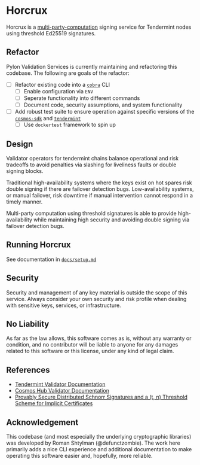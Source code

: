 # Horcrux

Horcrux is a [multi-party-computation](https://en.wikipedia.org/wiki/Secure_multi-party_computation) signing service for Tendermint nodes using threshold Ed25519 signatures. 

## Refactor 

Pylon Validation Services is currently maintaining and refactoring this codebase. The following are goals of the refactor:

- [ ] Refactor existing code into a [`cobra`](https://github.com/spf13/cobra) CLI
  * [ ] Enable configuration via `ENV`
  * [ ] Seperate functionality into different commands 
  * [ ] Document code, security assumptions, and system functionality
- [ ] Add robust test suite to ensure operation against specific versions of the [`cosmos-sdk`](https://github.com/cosmos/cosmos-skd) and [`tendermint`](https://github.com/tendermint/tendermint)
  * [ ] Use `dockertest` framework to spin up 

## Design

Validator operators for tendermint chains balance operational and risk tradeoffs to avoid penalties via slashing for liveliness faults or double signing blocks.

Traditional high-availability systems where the keys exist on hot spares risk double signing if there are failover detection bugs. Low-availability systems, or manual failover, risk downtime if manual intervention cannot respond in a timely manner.

Multi-party computation using threshold signatures is able to provide high-availability while maintaining high security and avoiding double signing via failover detection bugs.

## Running Horcrux

See documentation in [`docs/setup.md`](/docs/setup.md)

## Security

Security and management of any key material is outside the scope of this service. Always consider your own security and risk profile when dealing with sensitive keys, services, or infrastructure.

## No Liability

As far as the law allows, this software comes as is,
without any warranty or condition, and no contributor
will be liable to anyone for any damages related to this
software or this license, under any kind of legal claim.

## References

- [Tendermint Validator Documentation](https://docs.tendermint.com/master/tendermint-core/validators.html)
- [Cosmos Hub Validator Documentation](https://hub.cosmos.network/master/validators/overview.html)
- [Provably Secure Distributed Schnorr Signatures and a (t, n) Threshold Scheme for Implicit Certificates](http://cacr.uwaterloo.ca/techreports/2001/corr2001-13.ps)

## Acknowledgement

This codebase (and most especially the underlying cryptographic libraries) was developed by Roman Shtylman (@defunctzombie). The work here primarily adds a nice CLI experience and additional documentation to make operating this software easier and, hopefully, more reliable.